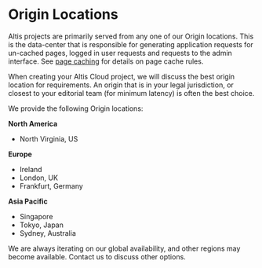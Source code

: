 # Origin Locations

Altis projects are primarily served from any one of our Origin locations. This is the data-center that is responsible for generating application requests for un-cached pages, logged in user requests and requests to the admin interface. See [page caching](./page-caching.md) for details on page cache rules.

When creating your Altis Cloud project, we will discuss the best origin location for requirements. An origin that is in your legal jurisdiction, or closest to your editorial team (for minimum latency) is often the best choice.

We provide the following Origin locations:

**North America**

- North Virginia, US

**Europe**

- Ireland
- London, UK
- Frankfurt, Germany

**Asia Pacific**

- Singapore
- Tokyo, Japan
- Sydney, Australia

We are always iterating on our global availability, and other regions may become available. Contact us to discuss other options.
